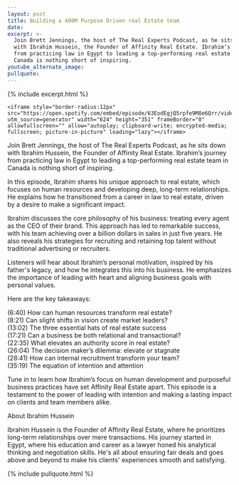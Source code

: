 ```yaml
---
layout: post
title: Building a 400M Purpose Driven real Estate team
date:
excerpt: >-
  Join Brett Jennings, the host of The Real Experts Podcast, as he sits down
  with Ibrahim Hussein, the Founder of Affinity Real Estate. Ibrahim’s journey
  from practicing law in Egypt to leading a top-performing real estate team in
  Canada is nothing short of inspiring.
youtube_alternate_image:
pullquote:
---
```

{% include excerpt.html %}

```
<iframe style="border-radius:12px" src="https://open.spotify.com/embed/episode/63EodEgjQ5rpfe9M8e6Qrr/video?utm_source=generator" width="624" height="351" frameBorder="0" allowfullscreen="" allow="autoplay; clipboard-write; encrypted-media; fullscreen; picture-in-picture" loading="lazy"></iframe>
```

Join Brett Jennings, the host of The Real Experts Podcast, as he sits down with Ibrahim Hussein, the Founder of Affinity Real Estate. Ibrahim’s journey from practicing law in Egypt to leading a top-performing real estate team in Canada is nothing short of inspiring.

In this episode, Ibrahim shares his unique approach to real estate, which focuses on human resources and developing deep, long-term relationships. He explains how he transitioned from a career in law to real estate, driven by a desire to make a significant impact.

Ibrahim discusses the core philosophy of his business: treating every agent as the CEO of their brand. This approach has led to remarkable success, with his team achieving over a billion dollars in sales in just five years. He also reveals his strategies for recruiting and retaining top talent without traditional advertising or recruiters.

Listeners will hear about Ibrahim’s personal motivation, inspired by his father's legacy, and how he integrates this into his business. He emphasizes the importance of leading with heart and aligning business goals with personal values.

Here are the key takeaways:

(6:40) How can human resources transform real estate?<br>(8:21) Can slight shifts in vision create market leaders?<br>(13:02) The three essential hats of real estate success<br>(17:21) Can a business be both relational and transactional?<br>(22:35) What elevates an authority score in real estate?<br>(26:04) The decision maker’s dilemma: elevate or stagnate<br>(28:41) How can internal recruitment transform your team?<br>(35:19) The equation of intention and attention

Tune in to learn how Ibrahim’s focus on human development and purposeful business practices have set Affinity Real Estate apart. This episode is a testament to the power of leading with intention and making a lasting impact on clients and team members alike.

About Ibrahim Hussein

Ibrahim Hussein is the Founder of Affinity Real Estate, where he prioritizes long-term relationships over mere transactions. His journey started in Egypt, where his education and career as a lawyer honed his analytical thinking and negotiation skills. He's all about ensuring fair deals and goes above and beyond to make his clients' experiences smooth and satisfying.

{% include pullquote.html %}
